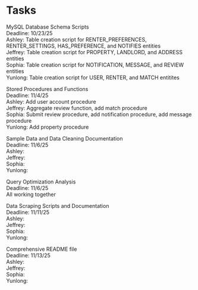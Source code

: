 # Tasks  
MySQL Database Schema Scripts  
Deadline: 10/23/25  
Ashley: Table creation script for RENTER_PREFERENCES, RENTER_SETTINGS, HAS_PREFERENCE, and NOTIFIES entities  
Jeffrey: Table creation script for PROPERTY, LANDLORD, and ADDRESS entities  
Sophia: Table creation script for NOTIFICATION, MESSAGE, and REVIEW entities  
Yunlong: Table creation script for USER, RENTER, and MATCH entitites  

Stored Procedures and Functions  
Deadline: 11/4/25  
Ashley:  Add user account procedure  
Jeffrey: Aggregate review function, add match procedure  
Sophia:  Submit review procedure, add notification procedure, add message procedure  
Yunlong: Add property procedure  
  
Sample Data and Data Cleaning Documentation  
Deadline:  11/6/25  
Ashley:  
Jeffrey:  
Sophia:  
Yunlong:  
  
Query Optimization Analysis  
Deadline:  11/6/25  
All working together  

Data Scraping Scripts and Documentation  
Deadline: 11/11/25  
Ashley:  
Jeffrey:  
Sophia:  
Yunlong:  
  
Comprehensive README file  
Deadline:  11/13/25  
Ashley:  
Jeffrey:  
Sophia:  
Yunlong:  
